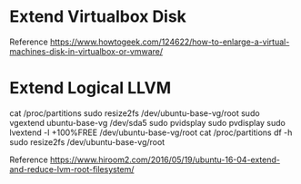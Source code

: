 # Extend Virtualbox Disk
Reference
https://www.howtogeek.com/124622/how-to-enlarge-a-virtual-machines-disk-in-virtualbox-or-vmware/


# Extend Logical LLVM

cat /proc/partitions
sudo resize2fs /dev/ubuntu-base-vg/root
sudo vgextend ubuntu-base-vg /dev/sda5
sudo pvidsplay
sudo pvdisplay
sudo lvextend -l +100%FREE /dev/ubuntu-base-vg/root
cat /proc/partitions
df -h
sudo resize2fs /dev/ubuntu-base-vg/root

Reference
https://www.hiroom2.com/2016/05/19/ubuntu-16-04-extend-and-reduce-lvm-root-filesystem/
